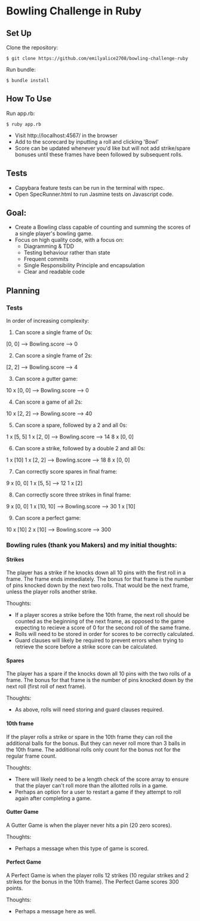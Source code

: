 
Bowling Challenge in Ruby
=================

## Set Up
Clone the repository:
```
$ git clone https://github.com/emilyalice2708/bowling-challenge-ruby
```
Run bundle:
```
$ bundle install
```

## How To Use

Run app.rb:
```
$ ruby app.rb
```

- Visit http://localhost:4567/ in the browser
- Add to the scorecard by inputting a roll and clicking 'Bowl'
- Score can be updated whenever you'd like but will not add strike/spare bonuses until these frames have been followed by subsequent rolls. 

## Tests
- Capybara feature tests can be run in the terminal with rspec.
- Open SpecRunner.html to run Jasmine tests on Javascript code.


## Goal:
- Create a Bowling class capable of counting and summing the scores of a single player's bowling game.
- Focus on high quality code, with a focus on:
    - Diagramming & TDD
    - Testing behaviour rather than state
    - Frequent commits
    - Single Responsibility Principle and encapsulation
    - Clear and readable code

## Planning

### Tests

In order of increasing complexity:

1. Can score a single frame of 0s:

[0, 0] --> Bowling.score --> 0

2. Can score a single frame of 2s:

[2, 2] --> Bowling.score --> 4

3. Can score a gutter game:

10 x [0, 0] --> Bowling.score --> 0

4. Can score a game of all 2s:

10 x [2, 2] --> Bowling.score --> 40

5. Can score a spare, followed by a 2 and all 0s:

1 x [5, 5]
1 x [2, 0]  --> Bowling.score --> 14
8 x [0, 0]

6. Can score a strike, followed by a double 2 and all 0s:

1 x [10]
1 x [2, 2]  --> Bowling.score --> 18
8 x [0, 0]

7. Can correctly score spares in final frame:

9 x [0, 0]
1 x [5, 5]  --> 12
1 x [2]

8. Can correctly score three strikes in final frame:

9 x [0, 0]
1 x [10, 10] --> Bowling.score --> 30
1 x [10]

9. Can score a perfect game:

10 x [10]
2 x [10]     -->  Bowling.score --> 300


### Bowling rules (thank you Makers) and my initial thoughts:

#### Strikes

The player has a strike if he knocks down all 10 pins with the first roll in a frame. The frame ends immediately. The bonus for that frame is the number of pins knocked down by the next two rolls. That would be the next frame, unless the player rolls another strike.

Thoughts:
- If a player scores a strike before the 10th frame, the next roll should be counted as the beginning of the next frame, as opposed to the game expecting to recieve a score of 0 for the second roll of the same frame.
- Rolls will need to be stored in order for scores to be correctly calculated.
- Guard clauses will likely be required to prevent errors when trying to retrieve the score before a strike score can be calculated.

#### Spares

The player has a spare if the knocks down all 10 pins with the two rolls of a frame. The bonus for that frame is the number of pins knocked down by the next roll (first roll of next frame).

Thoughts:
- As above, rolls will need storing and guard clauses required.

#### 10th frame

If the player rolls a strike or spare in the 10th frame they can roll the additional balls for the bonus. But they can never roll more than 3 balls in the 10th frame. The additional rolls only count for the bonus not for the regular frame count.

Thoughts:
- There will likely need to be a length check of the score array to ensure that the player can't roll more than the allotted rolls in a game.
- Perhaps an option for a user to restart a game if they attempt to roll again after completing a game.

#### Gutter Game

A Gutter Game is when the player never hits a pin (20 zero scores).

Thoughts:
- Perhaps a message when this type of game is scored.

#### Perfect Game

A Perfect Game is when the player rolls 12 strikes (10 regular strikes and 2 strikes for the bonus in the 10th frame). The Perfect Game scores 300 points.

Thoughts:
- Perhaps a message here as well.





